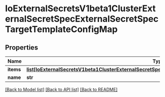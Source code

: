 # IoExternalSecretsV1beta1ClusterExternalSecretSpecExternalSecretSpecTargetTemplateConfigMap

## Properties
Name | Type | Description | Notes
------------ | ------------- | ------------- | -------------
**items** | [**list[IoExternalSecretsV1beta1ClusterExternalSecretSpecExternalSecretSpecTargetTemplateConfigMapItems]**](IoExternalSecretsV1beta1ClusterExternalSecretSpecExternalSecretSpecTargetTemplateConfigMapItems.md) |  | 
**name** | **str** |  | 

[[Back to Model list]](../README.md#documentation-for-models) [[Back to API list]](../README.md#documentation-for-api-endpoints) [[Back to README]](../README.md)


